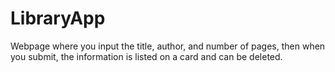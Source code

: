 # LibraryApp

Webpage where you input the title, author, and number of pages, then when you submit, the information is listed on a card and can be deleted.
